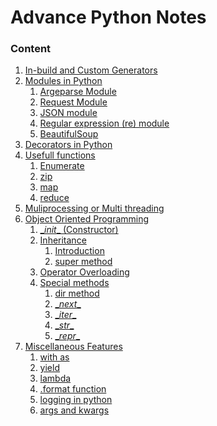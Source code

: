 # Advance Python Notes

### Content 

1. [In-build and Custom Generators]()
2. [Modules in Python]()
    1. [Argeparse Module]()
    2. [Request Module]()
    3. [JSON module]()
    4. [Regular expression (re) module]()
    5. [BeautifulSoup]()
3. [Decorators in Python]()
5. [Usefull functions]()
    1. [Enumerate]()
    2. [zip]()
    3. [map]()
    4. [reduce]()
6. [Muliprocessing or Multi threading]()
7. [Object Oriented Programming]()
    1. [ \__init__ (Constructor) ]()
    2. [Inheritance]()
        1. [Introduction]()
        2. [super method]()
    3. [Operator Overloading]()
    4. [Special methods]()
        1. [dir method]()
        2. [\__next__]()
        3. [\__iter__]()
        4. [\__str__]()
        5. [\__repr__]()
8. [Miscellaneous Features]()
    1. [with as]()
    2. [yield]()
    3. [lambda]()
    4. [.format function]()
    5. [ logging in python]()
    6. [args and kwargs]()
